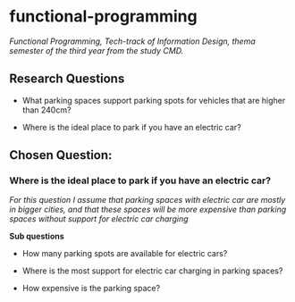 # functional-programming

*Functional Programming, Tech-track of Information Design, thema semester of the third year from the study CMD.*


## Research Questions

* What parking spaces support parking spots for vehicles that are higher than 240cm?

* Where is the ideal place to park if you have an electric car?

## Chosen Question: 

### Where is the ideal place to park if you have an electric car?

*For this question I assume that parking spaces with electric car are mostly in bigger cities, and that these spaces will be more expensive than parking spaces without support for electric car charging*

**Sub questions**

* How many parking spots are available for electric cars?

* Where is the most support for electric car charging in parking spaces?

* How expensive is the parking space?
